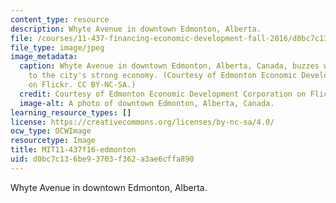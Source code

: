```yaml
---
content_type: resource
description: Whyte Avenue in downtown Edmonton, Alberta.
file: /courses/11-437-financing-economic-development-fall-2016/d0bc7c136be93703f362a3ae6cffa890_MIT11-437f16-edmonton.jpg
file_type: image/jpeg
image_metadata:
  caption: Whyte Avenue in downtown Edmonton, Alberta, Canada, buzzes with life due
    to the city's strong economy. (Courtesy of Edmonton Economic Development Corporation
    on Flickr. CC BY-NC-SA.)
  credit: Courtesy of Edmonton Economic Development Corporation on Flickr. CC BY-NC-SA.
  image-alt: A photo of downtown Edmonton, Alberta, Canada.
learning_resource_types: []
license: https://creativecommons.org/licenses/by-nc-sa/4.0/
ocw_type: OCWImage
resourcetype: Image
title: MIT11-437f16-edmonton
uid: d0bc7c13-6be9-3703-f362-a3ae6cffa890
---
```

Whyte Avenue in downtown Edmonton, Alberta.